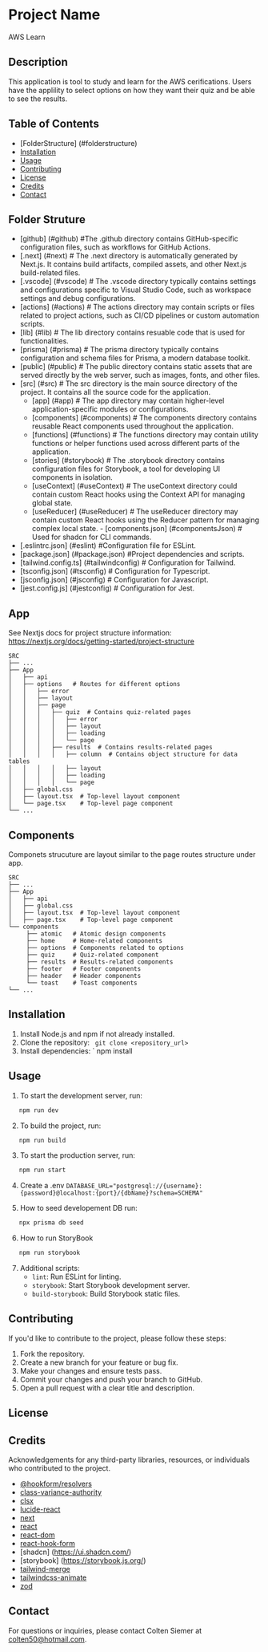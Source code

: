 


# Project Name
AWS Learn



## Description
This application is tool to study and learn for the AWS cerifications. 
Users have the applility to select options on how they want their quiz and be able to see the results. 

## Table of Contents
- [FolderStructure] (#folderstructure)
- [Installation](#installation)
- [Usage](#usage)
- [Contributing](#contributing)
- [License](#license)
- [Credits](#credits)
- [Contact](#contact)

## Folder Struture

   - [github] (#github)   #The .github directory contains GitHub-specific configuration files, such as workflows for GitHub Actions.
   - [.next] (#next)      # The .next directory is automatically generated by Next.js. It contains build artifacts, compiled assets, and other Next.js build-related files.
   - [.vscode] (#vscode)  # The .vscode directory typically contains settings and configurations specific to Visual Studio Code, such as workspace settings and debug configurations.
   - [actions] (#actions) # The actions directory may contain scripts or files related to project actions, such as CI/CD pipelines or custom automation scripts.
   - [lib] (#lib)         # The lib directory contains resuable code that is used for functionalities.
   - [prisma] (#prisma)   # The prisma directory typically contains configuration and schema files for Prisma, a modern database toolkit.
   - [public] (#public)   # The public directory contains static assets that are served directly by the web server, such as images, fonts, and other files.
   - [src] (#src)         # The src directory is the main source directory of the project. It contains all the source code for the application.
      - [app] (#app)      # The app directory may contain higher-level application-specific modules or configurations.
      - [components] (#components)  # The components directory contains reusable React components used throughout the application.
      - [functions] (#functions)    # The functions directory may contain utility functions or helper functions used across different parts of the application. 
      - [stories] (#storybook)      # The .storybook directory contains configuration files for Storybook, a tool for developing UI components in isolation.
      - [useContext] (#useContext)  # The useContext directory could contain custom React hooks using the Context API for managing global state.
      - [useReducer] (#useReducer)  # The useReducer directory may contain custom React hooks using the Reducer pattern for managing complex local state.
    - [components.json] (#componentsJson) # Used for shadcn for CLI commands.
   - [.eslintrc.json] (#eslint)  #Configuration file for ESLint.
   - [package.json] (#package.json) #Project dependencies and scripts.
   - [tailwind.config.ts] (#tailwindconfig) # Configuration for Tailwind.
   - [tsconfig.json] (#tsconfig) # Configuration for Typescript.
   - [jsconfig.json] (#jsconfig) # Configuration for Javascript.
   - [jest.config.js] (#jestconfig) # Configuration for Jest.
      

## App

See Nextjs docs for project structure information: https://nextjs.org/docs/getting-started/project-structure

```
SRC
├── ...
├── App
│   ├── api
│   ├── options   # Routes for different options
│   │   ├── error
│   │   ├── layout
│   │   ├── page
│   │   │   ├── quiz  # Contains quiz-related pages
│   │   │   │   ├── error
│   │   │   │   ├── layout
│   │   │   │   ├── loading
│   │   │   │   └── page
│   │   │   ├── results  # Contains results-related pages
│   │   │   │   ├── column  # Contains object structure for data tables
│   │   │   │   ├── layout
│   │   │   │   ├── loading
│   │   │   │   └── page
│   ├── global.css
│   ├── layout.tsx  # Top-level layout component
│   └── page.tsx    # Top-level page component
└── ...
```


## Components

Componets strucuture are layout similar to the page routes structure under app. 

```
SRC
├── ...
├── App
│   ├── api
│   ├── global.css
│   ├── layout.tsx  # Top-level layout component
│   ├── page.tsx    # Top-level page component
└── components
     ├── atomic   # Atomic design components
     ├── home     # Home-related components
     ├── options  # Components related to options
     ├── quiz     # Quiz-related component    
     ├── results  # Results-related components
     ├── footer   # Footer components
     ├── header   # Header components
     └── toast    # Toast components
└── ...
```


## Installation
1. Install Node.js and npm if not already installed.
2. Clone the repository:
`
   git clone <repository_url>`
3. Install dependencies:
`
   npm install

## Usage
1. To start the development server, run:
```bash
   npm run dev
```
2. To build the project, run:
```bash
   npm run build
```
3. To start the production server, run:
```bash
   npm run start
```
4. Create a .env 
   `DATABASE_URL="postgresql://{username}:{password}@localhost:{port}/{dbName}?schema=SCHEMA"`
   
5. How to seed developement DB run: 
```bash
   npx prisma db seed
```
6. How to run StoryBook
```bash
   npm run storybook
```
7. Additional scripts:
   - `lint`: Run ESLint for linting.
   - `storybook`: Start Storybook development server.
   - `build-storybook`: Build Storybook static files.

## Contributing
If you'd like to contribute to the project, please follow these steps:

1. Fork the repository.
2. Create a new branch for your feature or bug fix.
3. Make your changes and ensure tests pass.
4. Commit your changes and push your branch to GitHub.
5. Open a pull request with a clear title and description.

## License


## Credits
Acknowledgements for any third-party libraries, resources, or individuals who contributed to the project.
- [@hookform/resolvers](https://www.npmjs.com/package/@hookform/resolvers)
- [class-variance-authority](https://www.npmjs.com/package/class-variance-authority)
- [clsx](https://www.npmjs.com/package/clsx)
- [lucide-react](https://www.npmjs.com/package/lucide-react)
- [next](https://www.npmjs.com/package/next)
- [react](https://www.npmjs.com/package/react)
- [react-dom](https://www.npmjs.com/package/react-dom)
- [react-hook-form](https://www.npmjs.com/package/react-hook-form)
- [shadcn] (https://ui.shadcn.com/)
- [storybook] (https://storybook.js.org/)
- [tailwind-merge](https://www.npmjs.com/package/tailwind-merge)
- [tailwindcss-animate](https://www.npmjs.com/package/tailwindcss-animate)
- [zod](https://www.npmjs.com/package/zod)


## Contact
For questions or inquiries, please contact Colten Siemer at colten50@hotmail.com.

